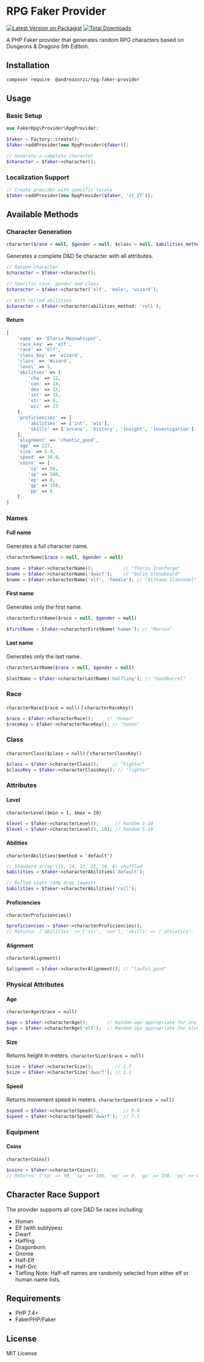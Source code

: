 # RPG Faker Provider
[![Latest Version on Packagist](https://img.shields.io/packagist/v/andreazorzi/rpg-faker-provider.svg?style=flat-square)](https://packagist.org/packages/andreazorzi/rpg-faker-provider)
[![Total Downloads](https://img.shields.io/packagist/dt/andreazorzi/rpg-faker-provider.svg?style=flat-square)](https://packagist.org/packages/andreazorzi/rpg-faker-provider)

A PHP Faker provider that generates random RPG characters based on Dungeons & Dragons 5th Edition.

## Installation
```bash
composer require  @andreazorzi/rpg-faker-provider
```

## Usage
### Basic Setup
```php
use FakerRpg\Provider\RpgProvider;

$faker = Factory::create();
$faker->addProvider(new RpgProvider($faker));

// Generate a complete character
$character = $faker->character();
```

### Localization Support
```php
// Create provider with specific locale
$faker->addProvider(new RpgProvider($faker, 'it_IT'));
```

## Available Methods
### Character Generation
```php
character($race = null, $gender = null, $class = null, $abilities_method = 'default')
```
Generates a complete D&D 5e character with all attributes.


```php
// Random character
$character = $faker->character();

// Specific race, gender and class
$character = $faker->character('elf', 'male', 'wizard');

// With rolled abilities
$character = $faker->character(abilities_method: 'roll');
```

#### Return
```php
[
    'name' => 'Elaria Moonwhisper',
    'race_key' => 'elf',
    'race' => 'Elf',
    'class_key' => 'wizard',
    'class' => 'Wizard',
    'level' => 5,
    'abilities' => [
        'cha' => 12,
        'con' => 14,
        'dex' => 15,
        'int' => 16,
        'str' => 8,
        'wis' => 13
    ],
    'proficiencies' => [
        'abilities' => ['int', 'wis'],
        'skills' => ['arcana', 'history', 'insight', 'investigation']
    ],
    'alignment' => 'chaotic_good',
    'age' => 127,
    'size' => 5.4,
    'speed' => 30.0,
    'coins' => [
        'cp' => 50,
        'sp' => 100,
        'ep' => 0,
        'gp' => 150,
        'pp' => 0
    ]
]
```

### Names
#### Full name
Generates a full character name.
```php
characterName($race = null, $gender = null)
```

```php
$name = $faker->characterName();           // "Thorin Ironforge"
$name = $faker->characterName('dwarf');    // "Balin Stonebeard"
$name = $faker->characterName('elf', 'female'); // "Althaea Siannodel"
```

#### First name
Generates only the first name.
```php
characterFirstName($race = null, $gender = null)
```

```php
$firstName = $faker->characterFirstName('human'); // "Marcus"
```

#### Last name
Generates only the last name.
```php
characterLastName($race = null, $gender = null)
```

```php
$lastName = $faker->characterLastName('halfling'); // "Goodbarrel"
```

### Race
`characterRace($race = null)` / `characterRaceKey()`

```php
$race = $faker->characterRace();     // "Human"
$raceKey = $faker->characterRaceKey(); // "human"
```

### Class
`characterClass($class = null)` / `characterClassKey()`

```php
$class = $faker->characterClass();     // "Fighter"
$classKey = $faker->characterClassKey(); // "fighter"
```

### Attributes
#### Level
`characterLevel($min = 1, $max = 20)`

```php
$level = $faker->characterLevel();      // Random 1-20
$level = $faker->characterLevel(5, 10); // Random 5-10
```

#### Abilities
`characterAbilities($method = 'default')`

```php
// Standard array (15, 14, 13, 12, 10, 8) shuffled
$abilities = $faker->characterAbilities('default');

// Rolled stats (4d6 drop lowest)
$abilities = $faker->characterAbilities('roll');
```

#### Proficiencies
`characterProficiencies()`

```php
$proficiencies = $faker->characterProficiencies();
// Returns: ['abilities' => ['str', 'con'], 'skills' => ['athletics', 'intimidation', ...]]
```

#### Alignment
`characterAlignment()`

```php
$alignment = $faker->characterAlignment(); // "lawful_good"
```

### Physical Attributes
#### Age
`characterAge($race = null)`

```php
$age = $faker->characterAge();       // Random age appropriate for any race
$age = $faker->characterAge('elf');  // Random age appropriate for elves
```

#### Size
Returns height in meters.
`characterSize($race = null)`

```php
$size = $faker->characterSize();        // 1.7
$size = $faker->characterSize('dwarf'); // 1.1
```

#### Speed
Returns movement speed in meters.
`characterSpeed($race = null)`

```php
$speed = $faker->characterSpeed();         // 9.0
$speed = $faker->characterSpeed('dwarf');  // 7.5
```

### Equipment
#### Coins
`characterCoins()`

```php
$coins = $faker->characterCoins();
// Returns: ['cp' => 50, 'sp' => 100, 'ep' => 0, 'gp' => 150, 'pp' => 0]
```

## Character Race Support
The provider supports all core D&D 5e races including:
- Human
- Elf (with subtypes)
- Dwarf
- Halfling
- Dragonborn
- Gnome
- Half-Elf
- Half-Orc
- Tiefling
Note: Half-elf names are randomly selected from either elf or human name lists.

## Requirements
- PHP 7.4+
- FakerPHP/Faker

## License
MIT License